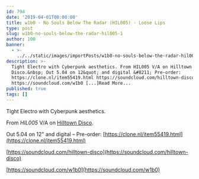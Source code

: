 ```yaml
---
id: 794
date: '2019-04-01T00:00:00'
title: w1b0 - No Souls Below The Radar (HIL005) - Loose Lips
type: post
slug: w1b0-no-souls-below-the-radar-hil005-1
author: 100
banner:
  - >-
    ../../static/images/importPosts/w1b0-no-souls-below-the-radar-hil005-1/image794.jpeg
description: >-
  Tight Electro with Cyberpunk aesthetics. From HIL005 V/A on Hilltown
  Disco.&nbsp; Out 5.04 on 12&quot; and digital &#8211; Pre-order:
  https://clone.nl/item55419.html https://soundcloud.com/hilltown-disco
  https://soundcloud.com/w1b0 [...]Read More...
published: true
tags: []
---
```

Tight Electro with Cyberpunk aesthetics.

From _HIL005_ V/A on [Hilltown Disco](https://hilltowndiscouk.bandcamp.com). 

Out 5.04 on 12" and digital – Pre-order: [](https://clone.nl/item55419.html)[https://clone.nl/item55419.html](https://clone.nl/item55419.html)

[](https://soundcloud.com/hilltown-disco)[https://soundcloud.com/hilltown-disco](https://soundcloud.com/hilltown-disco)

[](https://soundcloud.com/w1b0)[https://soundcloud.com/w1b0](https://soundcloud.com/w1b0)